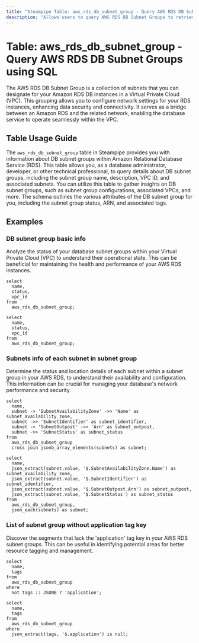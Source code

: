 ```yaml
---
title: "Steampipe Table: aws_rds_db_subnet_group - Query AWS RDS DB Subnet Groups using SQL"
description: "Allows users to query AWS RDS DB Subnet Groups to retrieve information about each DB subnet group configured in an AWS account."
---
```


# Table: aws_rds_db_subnet_group - Query AWS RDS DB Subnet Groups using SQL

The AWS RDS DB Subnet Group is a collection of subnets that you can designate for your Amazon RDS DB instances in a Virtual Private Cloud (VPC). This grouping allows you to configure network settings for your RDS instances, enhancing data security and connectivity. It serves as a bridge between an Amazon RDS and the related network, enabling the database service to operate seamlessly within the VPC.

## Table Usage Guide

The `aws_rds_db_subnet_group` table in Steampipe provides you with information about DB subnet groups within Amazon Relational Database Service (RDS). This table allows you, as a database administrator, developer, or other technical professional, to query details about DB subnet groups, including the subnet group name, description, VPC ID, and associated subnets. You can utilize this table to gather insights on DB subnet groups, such as subnet group configurations, associated VPCs, and more. The schema outlines the various attributes of the DB subnet group for you, including the subnet group status, ARN, and associated tags.

## Examples

### DB subnet group basic info
Analyze the status of your database subnet groups within your Virtual Private Cloud (VPC) to understand their operational state. This can be beneficial for maintaining the health and performance of your AWS RDS instances.

```sql+postgres
select
  name,
  status,
  vpc_id
from
  aws_rds_db_subnet_group;
```

```sql+sqlite
select
  name,
  status,
  vpc_id
from
  aws_rds_db_subnet_group;
```


### Subnets info of each subnet in subnet group
Determine the status and location details of each subnet within a subnet group in your AWS RDS, to understand their availability and configuration. This information can be crucial for managing your database's network performance and security.

```sql+postgres
select
  name,
  subnet -> 'SubnetAvailabilityZone' ->> 'Name' as subnet_availability_zone,
  subnet ->> 'SubnetIdentifier' as subnet_identifier,
  subnet -> 'SubnetOutpost' ->> 'Arn' as subnet_outpost,
  subnet ->> 'SubnetStatus' as subnet_status
from
  aws_rds_db_subnet_group
  cross join jsonb_array_elements(subnets) as subnet;
```

```sql+sqlite
select
  name,
  json_extract(subnet.value, '$.SubnetAvailabilityZone.Name') as subnet_availability_zone,
  json_extract(subnet.value, '$.SubnetIdentifier') as subnet_identifier,
  json_extract(subnet.value, '$.SubnetOutpost.Arn') as subnet_outpost,
  json_extract(subnet.value, '$.SubnetStatus') as subnet_status
from
  aws_rds_db_subnet_group,
  json_each(subnets) as subnet;
```


### List of subnet group without application tag key
Discover the segments that lack the 'application' tag key in your AWS RDS subnet groups. This can be useful in identifying potential areas for better resource tagging and management.

```sql+postgres
select
  name,
  tags
from
  aws_rds_db_subnet_group
where
  not tags :: JSONB ? 'application';
```

```sql+sqlite
select
  name,
  tags
from
  aws_rds_db_subnet_group
where
  json_extract(tags, '$.application') is null;
```